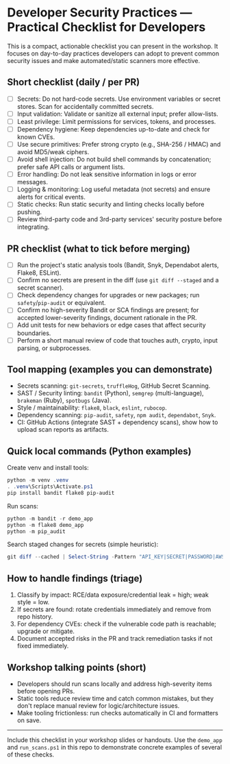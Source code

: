 # Developer Security Practices — Practical Checklist for Developers

This is a compact, actionable checklist you can present in the workshop. It focuses on day-to-day practices developers can adopt to prevent common security issues and make automated/static scanners more effective.

## Short checklist (daily / per PR)
- [ ] Secrets: Do not hard-code secrets. Use environment variables or secret stores. Scan for accidentally committed secrets.
- [ ] Input validation: Validate or sanitize all external input; prefer allow-lists.
- [ ] Least privilege: Limit permissions for services, tokens, and processes.
- [ ] Dependency hygiene: Keep dependencies up-to-date and check for known CVEs.
- [ ] Use secure primitives: Prefer strong crypto (e.g., SHA-256 / HMAC) and avoid MD5/weak ciphers.
- [ ] Avoid shell injection: Do not build shell commands by concatenation; prefer safe API calls or argument lists.
- [ ] Error handling: Do not leak sensitive information in logs or error messages.
- [ ] Logging & monitoring: Log useful metadata (not secrets) and ensure alerts for critical events.
- [ ] Static checks: Run static security and linting checks locally before pushing.
- [ ] Review third-party code and 3rd-party services' security posture before integrating.

## PR checklist (what to tick before merging)
- [ ] Run the project's static analysis tools (Bandit, Snyk, Dependabot alerts, Flake8, ESLint).
- [ ] Confirm no secrets are present in the diff (use `git diff --staged` and a secret scanner).
- [ ] Check dependency changes for upgrades or new packages; run `safety`/`pip-audit` or equivalent.
- [ ] Confirm no high-severity Bandit or SCA findings are present; for accepted lower-severity findings, document rationale in the PR.
- [ ] Add unit tests for new behaviors or edge cases that affect security boundaries.
- [ ] Perform a short manual review of code that touches auth, crypto, input parsing, or subprocesses.

## Tool mapping (examples you can demonstrate)
- Secrets scanning: `git-secrets`, `truffleHog`, GitHub Secret Scanning.
- SAST / Security linting: `bandit` (Python), `semgrep` (multi-language), `brakeman` (Ruby), `spotbugs` (Java).
- Style / maintainability: `flake8`, `black`, `eslint`, `rubocop`.
- Dependency scanning: `pip-audit`, `safety`, `npm audit`, `dependabot`, `Snyk`.
- CI: GitHub Actions (integrate SAST + dependency scans), show how to upload scan reports as artifacts.

## Quick local commands (Python examples)

Create venv and install tools:

```powershell
python -m venv .venv
. .venv\Scripts\Activate.ps1
pip install bandit flake8 pip-audit
```

Run scans:

```powershell
python -m bandit -r demo_app
python -m flake8 demo_app
python -m pip_audit
```

Search staged changes for secrets (simple heuristic):

```powershell
git diff --cached | Select-String -Pattern "API_KEY|SECRET|PASSWORD|AWS_SECRET_ACCESS_KEY"
```

## How to handle findings (triage)
1. Classify by impact: RCE/data exposure/credential leak = high; weak style = low.
2. If secrets are found: rotate credentials immediately and remove from repo history.
3. For dependency CVEs: check if the vulnerable code path is reachable; upgrade or mitigate.
4. Document accepted risks in the PR and track remediation tasks if not fixed immediately.

## Workshop talking points (short)
- Developers should run scans locally and address high-severity items before opening PRs.
- Static tools reduce review time and catch common mistakes, but they don't replace manual review for logic/architecture issues.
- Make tooling frictionless: run checks automatically in CI and formatters on save.

---

Include this checklist in your workshop slides or handouts. Use the `demo_app` and `run_scans.ps1` in this repo to demonstrate concrete examples of several of these checks.

